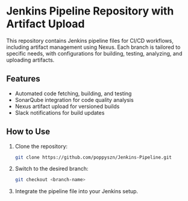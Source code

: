 # Jenkins Pipeline Repository with Artifact Upload

This repository contains Jenkins pipeline files for CI/CD workflows, including artifact management using Nexus. Each branch is tailored to specific needs, with configurations for building, testing, analyzing, and uploading artifacts.

## Features
- Automated code fetching, building, and testing
- SonarQube integration for code quality analysis
- Nexus artifact upload for versioned builds
- Slack notifications for build updates

## How to Use
1. Clone the repository:
   ```bash
   git clone https://github.com/poppyszn/Jenkins-Pipeline.git
   ```
2. Switch to the desired branch:
   ```bash
   git checkout <branch-name>
   ```
3. Integrate the pipeline file into your Jenkins setup.

